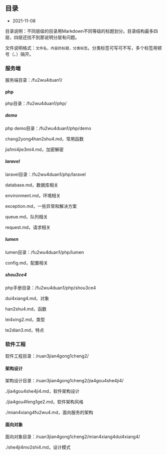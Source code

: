 ## 目录

- 2021-11-08

目录说明：不同层级的目录用Markdown不同等级的标题划分。目录结构最多四层，四层还找不到那说明分层有问题。

文件说明格式：`文件名，内容的标题，分类标签`。分类标签可写可不写，多个标签用顿号（、）隔开。

### 服务端

服务端目录：/fu2wu4duan1/

#### php

php目录：/fu2wu4duan1/php/

##### demo

php demo目录：/fu2wu4duan1/php/demo

chang2yong4han2shu4.md，常用函数

jia1mi4jie3mi4.md，加密解密

##### laravel

laravel目录：/fu2wu4duan1/php/laravel

database.md，数据库相关

environment.md，环境相关

exception.md，一些异常和解决方案

queue.md，队列相关

request.md，请求相关

##### lumen

lumen目录：/fu2wu4duan1/php/lumen

config.md，配置相关

##### shou3ce4

php手册目录：/fu2wu4duan1/php/shou3ce4

dui4xiang4.md，对象

han2shu4.md，函数

lei4xing2.md，类型

te2dian3.md，特点

### 软件工程

软件工程目录：/ruan3jian4gong1cheng2/

#### 架构设计

架构设计目录：/ruan3jian4gong1cheng2/jia4gou4she4ji4/

./jia4gou4she4ji4.md，软件架构设计

./jia4gou4feng1ge2.md，软件架构风格

./mian4xiang4fu2wu4.md，面向服务的架构

#### 面向对象

面向对象目录：/ruan3jian4gong1cheng2/mian4xiang4dui4xiang4/

./she4ji4mo2shi4.md，设计模式